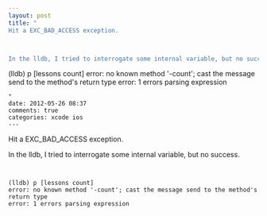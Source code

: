 ```yaml
---
layout: post
title: "
Hit a EXC_BAD_ACCESS exception.



In the lldb, I tried to interrogate some internal variable, but no success.


```


(lldb) p [lessons count]
error: no known method '-count'; cast the message send to the method's return type
error: 1 errors parsing expression

```
"
date: 2012-05-26 08:37
comments: true
categories: xcode ios
---
```


Hit a EXC_BAD_ACCESS exception.



In the lldb, I tried to interrogate some internal variable, but no success.


```


(lldb) p [lessons count]
error: no known method '-count'; cast the message send to the method's return type
error: 1 errors parsing expression

```

